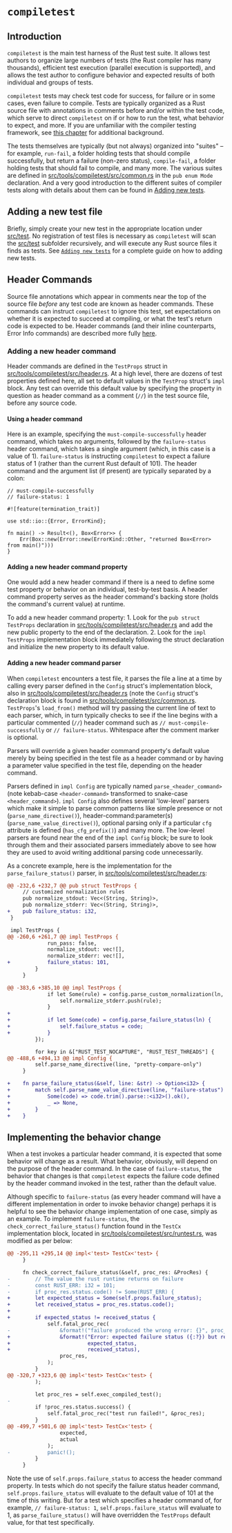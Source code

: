 # `compiletest`

## Introduction

`compiletest` is the main test harness of the Rust test suite.  It allows
test authors to organize large numbers of tests (the Rust compiler has many
thousands), efficient test execution (parallel execution is supported), and
allows the test author to configure behavior and expected results of both
individual and groups of tests.

`compiletest` tests may check test code for success, for failure or in some
cases, even failure to compile.  Tests are typically organized as a Rust source
file with annotations in comments before and/or within the test code, which
serve to direct `compiletest` on if or how to run the test, what behavior to
expect, and more.  If you are unfamiliar with the compiler testing framework,
see [this chapter](./tests/intro.html) for additional background.

The tests themselves are typically (but not always) organized into
"suites" – for example, `run-fail`,
a folder holding tests that should compile successfully,
but return a failure (non-zero status), `compile-fail`, a folder holding tests
that should fail to compile, and many more.  The various suites are defined in
[src/tools/compiletest/src/common.rs][common] in the `pub enum Mode`
declaration.  And a very good introduction to the different suites of compiler
tests along with details about them can be found in [Adding new
tests](./tests/adding.html).

## Adding a new test file

Briefly, simply create your new test in the appropriate location under
[src/test][test]. No registration of test files is necessary as `compiletest`
will scan the [src/test][test] subfolder recursively, and will execute any Rust
source files it finds as tests.  See [`Adding new tests`](./tests/adding.html)
for a complete guide on how to adding new tests.

## Header Commands

Source file annotations which appear in comments near the top of the source
file *before* any test code are known as header commands.  These commands can
instruct `compiletest` to ignore this test, set expectations on whether it is
expected to succeed at compiling, or what the test's return code is expected to
be.  Header commands (and their inline counterparts, Error Info commands) are
described more fully
[here](./tests/adding.html#header-commands-configuring-rustc).

### Adding a new header command

Header commands are defined in the `TestProps` struct in
[src/tools/compiletest/src/header.rs][header].  At a high level, there are
dozens of test properties defined here, all set to default values in the
`TestProp` struct's `impl` block. Any test can override this default value by
specifying the property in question as header command as a comment (`//`) in
the test source file, before any source code.

#### Using a header command

Here is an example, specifying the `must-compile-successfully` header command,
which takes no arguments, followed by the `failure-status` header command,
which takes a single argument (which, in this case is a value of 1).
`failure-status` is instructing `compiletest` to expect a failure status of 1
(rather than the current Rust default of 101). The header command and
the argument list (if present) are typically separated by a colon:

```rust,ignore
// must-compile-successfully
// failure-status: 1

#![feature(termination_trait)]

use std::io::{Error, ErrorKind};

fn main() -> Result<(), Box<Error>> {
    Err(Box::new(Error::new(ErrorKind::Other, "returned Box<Error> from main()")))
}
```

#### Adding a new header command property

One would add a new header command if there is a need to define some test
property or behavior on an individual, test-by-test basis.  A header command
property serves as the header command's backing store (holds the command's
current value) at runtime.

To add a new header command property:
    1. Look for the `pub struct TestProps` declaration in
       [src/tools/compiletest/src/header.rs][header] and add the new public
       property to the end of the declaration.
    2. Look for the `impl TestProps` implementation block immediately following
       the struct declaration and initialize the new property to its default
       value.

#### Adding a new header command parser

When `compiletest` encounters a test file, it parses the file a line at a time
by calling every parser defined in the `Config` struct's implementation block,
also in [src/tools/compiletest/src/header.rs][header] (note the `Config`
struct's declaration block is found in
[src/tools/compiletest/src/common.rs][common].  `TestProps`'s `load_from()`
method will try passing the current line of text to each parser, which, in turn
typically checks to see if the line begins with a particular commented (`//`)
header command such as `// must-compile-successfully` or `// failure-status`.
Whitespace after the comment marker is optional.

Parsers will override a given header command property's default value merely by
being specified in the test file as a header command or by having a parameter
value specified in the test file, depending on the header command.

Parsers defined in `impl Config` are typically named `parse_<header_command>`
(note kebab-case `<header-command>` transformed to snake-case
`<header_command>`).  `impl Config` also defines several 'low-level' parsers
which make it simple to parse common patterns like simple presence or not
(`parse_name_directive()`), header-command:parameter(s)
(`parse_name_value_directive()`), optional parsing only if a particular `cfg`
attribute is defined (`has_cfg_prefix()`) and many more.  The low-level parsers
are found near the end of the `impl Config` block; be sure to look through them
and their associated parsers immediately above to see how they are used to
avoid writing additional parsing code unnecessarily.

As a concrete example, here is the implementation for the
`parse_failure_status()` parser, in
[src/tools/compiletest/src/header.rs][header]:

```diff
@@ -232,6 +232,7 @@ pub struct TestProps {
     // customized normalization rules
     pub normalize_stdout: Vec<(String, String)>,
     pub normalize_stderr: Vec<(String, String)>,
+    pub failure_status: i32,
 }

 impl TestProps {
@@ -260,6 +261,7 @@ impl TestProps {
             run_pass: false,
             normalize_stdout: vec![],
             normalize_stderr: vec![],
+            failure_status: 101,
         }
     }

@@ -383,6 +385,10 @@ impl TestProps {
             if let Some(rule) = config.parse_custom_normalization(ln, "normalize-stderr") {
                 self.normalize_stderr.push(rule);
             }
+
+            if let Some(code) = config.parse_failure_status(ln) {
+                self.failure_status = code;
+            }
         });

         for key in &["RUST_TEST_NOCAPTURE", "RUST_TEST_THREADS"] {
@@ -488,6 +494,13 @@ impl Config {
         self.parse_name_directive(line, "pretty-compare-only")
     }

+    fn parse_failure_status(&self, line: &str) -> Option<i32> {
+        match self.parse_name_value_directive(line, "failure-status") {
+            Some(code) => code.trim().parse::<i32>().ok(),
+            _ => None,
+        }
+    }
```

## Implementing the behavior change

When a test invokes a particular header command, it is expected that some
behavior will change as a result.  What behavior, obviously, will depend on the
purpose of the header command.  In the case of `failure-status`, the behavior
that changes is that `compiletest` expects the failure code defined by the
header command invoked in the test, rather than the default value.

Although specific to `failure-status` (as every header command will have a
different implementation in order to invoke behavior change) perhaps it is
helpful to see the behavior change implementation of one case, simply as an
example.  To implement `failure-status`, the `check_correct_failure_status()`
function found in the `TestCx` implementation block, located in
[src/tools/compiletest/src/runtest.rs](https://github.com/rust-lang/rust/tree/master/src/tools/compiletest/src/runtest.rs),
was modified as per below:

```diff
@@ -295,11 +295,14 @@ impl<'test> TestCx<'test> {
     }

     fn check_correct_failure_status(&self, proc_res: &ProcRes) {
-        // The value the rust runtime returns on failure
-        const RUST_ERR: i32 = 101;
-        if proc_res.status.code() != Some(RUST_ERR) {
+        let expected_status = Some(self.props.failure_status);
+        let received_status = proc_res.status.code();
+
+        if expected_status != received_status {
             self.fatal_proc_rec(
-                &format!("failure produced the wrong error: {}", proc_res.status),
+                &format!("Error: expected failure status ({:?}) but received status {:?}.",
+                         expected_status,
+                         received_status),
                 proc_res,
             );
         }
@@ -320,7 +323,6 @@ impl<'test> TestCx<'test> {
         );

         let proc_res = self.exec_compiled_test();
-
         if !proc_res.status.success() {
             self.fatal_proc_rec("test run failed!", &proc_res);
         }
@@ -499,7 +501,6 @@ impl<'test> TestCx<'test> {
                 expected,
                 actual
             );
-            panic!();
         }
     }
```
Note the use of `self.props.failure_status` to access the header command
property.  In tests which do not specify the failure status header command,
`self.props.failure_status` will evaluate to the default value of 101 at the
time of this writing.  But for a test which specifies a header command of, for
example, `// failure-status: 1`, `self.props.failure_status` will evaluate to
1, as `parse_failure_status()` will have overridden the `TestProps` default
value, for that test specifically.

[test]: https://github.com/rust-lang/rust/tree/master/src/test
[header]: https://github.com/rust-lang/rust/tree/master/src/tools/compiletest/src/header.rs
[common]: https://github.com/rust-lang/rust/tree/master/src/tools/compiletest/src/common.rs
